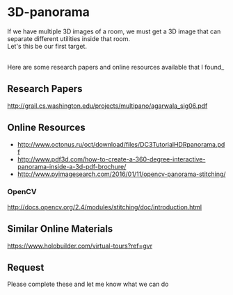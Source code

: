 # 3D-panorama

If we have multiple 3D images of a room, we must get a 3D image that can separate different utilities inside that room.<br>
Let's this be our first target.<br><br>

Here are some research papers and online resources available that I found_<br>

## Research Papers

http://grail.cs.washington.edu/projects/multipano/agarwala_sig06.pdf

## Online Resources
* http://www.octonus.ru/oct/download/files/DC3TutorialHDRpanorama.pdf<br>
* http://www.pdf3d.com/how-to-create-a-360-degree-interactive-panorama-inside-a-3d-pdf-brochure/<br>
* http://www.pyimagesearch.com/2016/01/11/opencv-panorama-stitching/<br>

### OpenCV
http://docs.opencv.org/2.4/modules/stitching/doc/introduction.html<br>

## Similar Online Materials
https://www.holobuilder.com/virtual-tours?ref=gvr

## Request
Please complete these and let me know what we can do
